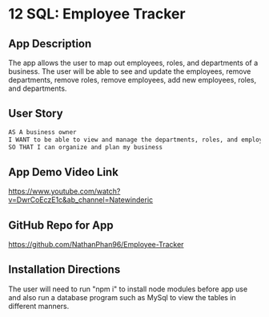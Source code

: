 # 12 SQL: Employee Tracker

## App Description

The app allows the user to map out employees, roles, and departments of a business. The user will be able to see and update the employees, remove departments, remove roles, remove employees, add new employees,
roles, and departments.

## User Story

```md
AS A business owner
I WANT to be able to view and manage the departments, roles, and employees in my company
SO THAT I can organize and plan my business
```

## App Demo Video Link

https://www.youtube.com/watch?v=DwrCoEczE1c&ab_channel=Natewinderic


## GitHub Repo for App

https://github.com/NathanPhan96/Employee-Tracker


## Installation Directions

The user will need to run "npm i" to install node modules before app use and also run a database program such as MySql to view the tables in different manners.

